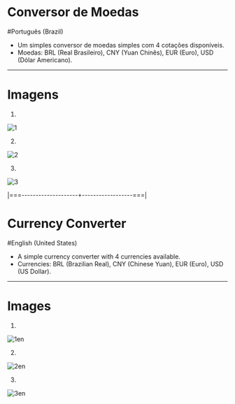 # Conversor de Moedas

#Português (Brazil)

* Um simples conversor de moedas simples com 4 cotações disponíveis.
* Moedas: BRL (Real Brasileiro), CNY (Yuan Chinês), EUR (Euro), USD (Dólar Americano).

-----------------------------------------------

# Imagens

1.
![1](https://github.com/user-attachments/assets/5c0e7267-3e13-4db3-9c80-eaf139c0a8f9)

2.
![2](https://github.com/user-attachments/assets/1b87142c-7d21-4bd8-859d-373b8c9336b7)

3.
![3](https://github.com/user-attachments/assets/c84040fe-3d46-482c-8269-24c848f9d1ee)


|===--------------------+------------------===|


# Currency Converter

#English (United States)

* A simple currency converter with 4 currencies available.
* Currencies: BRL (Brazilian Real), CNY (Chinese Yuan), EUR (Euro), USD (US Dollar).

-----------------------------------------------

# Images

1.
![1en](https://github.com/user-attachments/assets/ad034385-1724-4cf0-b0f7-dc7d24f88305)

2.
![2en](https://github.com/user-attachments/assets/68fc6670-0937-41b6-bd4e-de6d596a2c42)

3.
![3en](https://github.com/user-attachments/assets/ddaa9011-d0db-43eb-acd9-bf32124e69dc)

